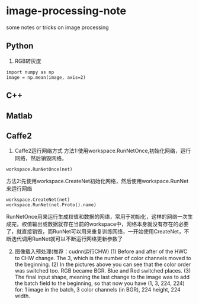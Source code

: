 # image-processing-note
some notes or tricks on image processing

## Python
1. RGB转灰度
```
import numpy as np
image = np.mean(image, axis=2)
```

## C++

## Matlab


## Caffe2
1. Caffe2运行网络方式
方法1:使用workspace.RunNetOnce,初始化网络，运行网络，然后销毁网络。
```
workspace.RunNetOnce(net)
```
方法2:先使用workspace.CreateNet初始化网络，然后使用workspace.RunNet来运行网络
```
workspace.CreateNet(net)
workspace.RunNet(net.Proto().name)
```

RunNetOnce用来运行生成权值和数据的网络，常用于初始化，这样的网络一次生成完，权值输出或数据就存在当前的workspace中，网络本身就没有存在的必要了，就直接销毁，而RunNet可以用来重复训练网络，一开始使用CreateNet，不断迭代调用RunNet就可以不断运行网络更新参数了

2. 图像载入预处理(推荐：cudnn运行CHW)
(1) Before and after of the HWC to CHW change. The 3, which is the number of color channels moved to the beginning.
(2) In the pictures above you can see that the color order was switched too. RGB became BGR. Blue and Red switched places.
(3) The final input shape, meaning the last change to the image was to add the batch field to the beginning, so that now you have (1, 3, 224, 224) for:
  1 image in the batch,
  3 color channels (in BGR),
  224 height,
  224 width.
